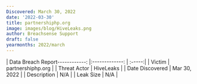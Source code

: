 ```yaml
---
Discovered: March 30, 2022
date: '2022-03-30'
title: partnershiphp.org
image: images/blog/HiveLeaks.png
author: Breachsense Support
draft: false
yearmonths: 2022/march
---
```


| Data Breach Report------------:   |:-------------:    | :-----:|
| Victim    | partnershiphp.org      | 
| Threat Actor    | HiveLeaks      | 
| Date Discovered    | Mar 30, 2022      | 
| Description    | N/A      | 
| Leak Size    | N/A      | 

